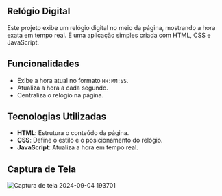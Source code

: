 ## Relógio Digital

Este projeto exibe um relógio digital no meio da página, mostrando a hora exata em tempo real. É uma aplicação simples criada com HTML, CSS e JavaScript.

## Funcionalidades

- Exibe a hora atual no formato `HH:MM:SS`.
- Atualiza a hora a cada segundo.
- Centraliza o relógio na página.

## Tecnologias Utilizadas

- **HTML**: Estrutura o conteúdo da página.
- **CSS**: Define o estilo e o posicionamento do relógio.
- **JavaScript**: Atualiza a hora em tempo real.

## Captura de Tela

![Captura de tela 2024-09-04 193701](https://github.com/user-attachments/assets/bec224f3-9b78-464e-85ea-eeae6a6d28f1)

